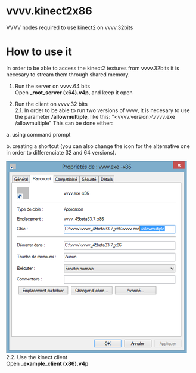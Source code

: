 # vvvv.kinect2x86
VVVV nodes required to use kinect2 on vvvv.32bits

# How to use it
In order to be able to access the kinect2 textures from vvvv.32bits it is necesary to stream them through shared memory.

1. Run the server on vvvv.64 bits<br/>
Open **_root_server (x64).v4p**, and keep it open

2. Run the client on vvvv.32 bits<br/>
2.1. In order to be able to run two versions of vvvv, it is necesary to use the parameter **/allowmultiple**, like this:
    "<vvvv.version>\vvvv.exe /allowmultiple"
This can be done either:<br/>

  a. using command prompt 
  
  b. creating a shortcut (you can also change the icon for the alternative one in order to differenciate 32 and 64 versions).

![Image of how to setup the shortcut](https://github.com/joansolroo/vvvv.kinect2x86/blob/master/Documentation/vvvv_allowmultiple.png)
<br/>
2.2. Use the kinect client<br/>
Open **_example_client (x86).v4p**
